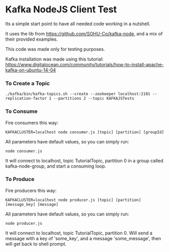 # Kafka NodeJS Client Test

Its a simple start point to have all needed code working in a nutshell.

It uses the lib from https://github.com/SOHU-Co/kafka-node, and a mix of their provided examples.

This code was made only for testing purposes.

Kafka installation was made using this tutorial: https://www.digitalocean.com/community/tutorials/how-to-install-apache-kafka-on-ubuntu-14-04

### To Create a Topic
```
./kafka/bin/kafka-topics.sh --create --zookeeper localhost:2181 --replication-factor 1 --partitions 2 --topic KAFKAJSTests
```

### To Consume

Fire consumers this way:

```
KAFKACLUSTER=localhost node consumer.js [topic] [partition] [groupId]
```
All parameters have default values, so you can simply run:
```
node consumer.js
```
It will connect to localhost, topic TutorialTopic, partition 0 in a group called kafka-node-group, and start a consuming loop.

### To Produce

Fire producers this way:

```
KAFKACLUSTER=localhost node producer.js [topic] [partition] [message_key] [message]
```
All parameters have default values, so you can simply run:
```
node producer.js
```
It will connect to localhost, topic TutorialTopic, partition 0. Will send a message with a key of 'some_key', and a message 'some_message', then will get back to shell prompt.
